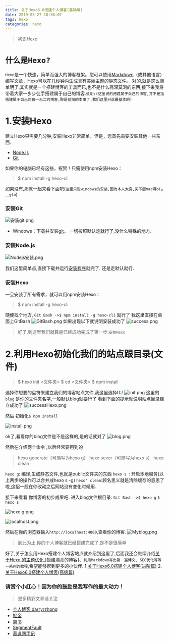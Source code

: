```yaml
---
title: 关于Hexo6.0搭建个人博客(基础编)
date: 2019-03-27 10:56:07
tags: hexo
categories: hexo
---
```



>初识Hexo

 #  `什么是Hexo?`
`Hexo`是一个快速，简单而强大的博客框架。您可以使用[Markdown](http://daringfireball.net/projects/markdown/)（或其他语言）编写文章，Hexo可以在几秒钟内生成具有美丽主题的静态文件。
对的,就是这么简单明了,其实就是一个搭建博客的工具而已,也不是什么高深莫测的东西,接下来我将带着大家一步步徒手搭建属于自己的博客.`说明:(这里说的搭建属于自己的博客,并不是指搭建属于自己的独一无二的博客,那是前端的本事了,我们这里只说最基本的)`

# 1.安装Hexo
建立Hexo只需要几分钟,安装Hexo非常简单。但是，您首先需要安装其他一些东西.
*   [Node.js](http://nodejs.org/)
*   [Git](http://git-scm.com/)

如果你的电脑已经有这些，祝贺！只需使用npm安装Hexo：
> $ npm install -g hexo-cli

如果没有,那就一起来看下面吧(`这里只说windows的安装,因为本人太穷,买不起mac啊o(╥﹏╥)o`)

### 安装Git
![安装git.png](关于Hexo6-0搭建个人博客-基础编/1240-20200309134211890.png)

*   Windows：下载并安装[git](https://git-scm.com/download/win)。
一切按照默认走就行了,没什么特殊的地方.

### 安装Node.js
![Nodejs安装.png](关于Hexo6-0搭建个人博客-基础编/1240-20200309134214803.png)


<!--more-->

我们这里简单点,直接下载并运行[安装程序](http://nodejs.org/)就完了.
还是走默认就行.

### 安装Hexo
一旦安装了所有需求，就可以用npm安装Hexo：
> $ npm install -g hexo-cli

随便找个地方, `Git Bash ->$ npm install -g hexo-cli` 就行了
我这里直接在桌面上GitBash
![GitBash.png](关于Hexo6-0搭建个人博客-基础编/1240-20200309134216821.png)
如果出现以下就说明安装成功了
![success.png](关于Hexo6-0搭建个人博客-基础编/1240-20200309134218563.png)

> 好了,到这里我们就算是已经成功完成了第一步:`安装Hexo`

# 2.利用Hexo初始化我们的站点跟目录(文件)
> $ hexo init <文件夹> 
$ cd <文件夹> 
$ npm install

选择你想要的盘符来建立我们的博客站点文件,我这里选择D:/
![init.png](关于Hexo6-0搭建个人博客-基础编/1240-20200309134222031.png)
这里的`blog` 是你的文件夹名字,一般默认blog就要行了
看到下面的提示就说明站点目录建立成功了
![successHexo.png](关于Hexo6-0搭建个人博客-基础编/1240-20200309134224370.png)

然后 初始化`$ npm install`

![install.png](关于Hexo6-0搭建个人博客-基础编/1240-20200309134226202.png)

ok了,看看你的blog文件是不是这样的,是的话就对了
![blog.png](关于Hexo6-0搭建个人博客-基础编/1240-20200309134227882.png)

然后在介绍两个命令 ,以后经常要用到的
> hexo generate（可简写为hexo g）
hexo sever（可简写为hexo s）
hexo clean

`hexo g`: 编译,生成静态文件,也就是public文件夹的东西
`hexo s `: 开启本地服务(以上两步的操作可以合并成hexo s -g)
`hexo' clean`:顾名思义就是清除缓存的意思了啦,这招一般在你改动之后网站没有变化时候用.

接下来看看 你博客的初步成果吧.
进入blog文件根目录:
`Git Bash ->$ hexo g`
 `$ hexo s`

![hexo g.png](关于Hexo6-0搭建个人博客-基础编/1240-20200309134230079.png)

![localhost.png](关于Hexo6-0搭建个人博客-基础编/1240-20200309134232051.png)

然后在你的浏览器输入`http://localhost:4000`,查看你的博客.
![Myblog.png](关于Hexo6-0搭建个人博客-基础编/1240-20200309134234256.png)

> 到此为止,你的个人博客就已经搭建完成了,是不是很简单

好了,关于怎么用Hexo搭建个人博客站点就介绍到这里了,后面我还会继续介绍[关于Hexo 
的主题优化](),[搭建漂亮的博客]、`利用Markdown写出第一遍博文`、`SEO优化等等一系列的教程`,希望能够帮到更多的小伙伴.
1.[关于Hexo6.0搭建个人博客(进阶篇)](https://www.jianshu.com/p/043a4ae7684d)
2.[关于Hexo6.0搭建个人博客(高级篇)](https://www.jianshu.com/p/52753aafd478)
### 请赏个小红心！因为你的鼓励是我写作的最大动力！
>更多精彩文章请关注
- [个人博客:darryrzhong](http://www.darryrzhong.xyz)
- [掘金](https://juejin.im/user/5a6c3b19f265da3e49804988)
- [简书](https://www.jianshu.com/users/b7fdf53ec0b9/timeline)
- [SegmentFault](https://segmentfault.com/u/darryrzhong_5ac59892a5882/articles)
- [慕课网手记](https://www.imooc.com/u/6733207)


